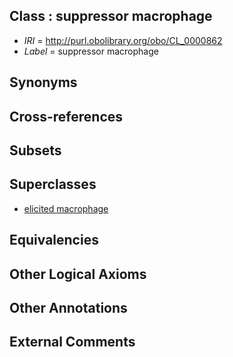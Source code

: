 
## Class : suppressor macrophage

 * *IRI* = http://purl.obolibrary.org/obo/CL_0000862
 * *Label* = suppressor macrophage

## Synonyms


## Cross-references


## Subsets


## Superclasses

 * [elicited macrophage](../../CL/61/CL_0000861.md)

## Equivalencies


## Other Logical Axioms


## Other Annotations


## External Comments

